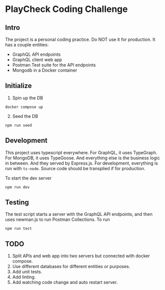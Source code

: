 # PlayCheck Coding Challenge

## Intro
The project is a personal coding practice. Do NOT use it for production. It has a couple entities:
* GraphQL API endpoints
* GraphQL client web app
* Postman Test suite for the API endpoints
* Mongodb in a Docker container

## Initialize
1. Spin up the DB
```
docker compose up
```
2. Seed the DB
```
npm run seed
```

## Development
This project uses typescript everywhere. For GraphQL, it uses TypeGraph. For MongoDB, it uses TypeGoose. And everything else is the business logic in between. And they served by Express.js. For development, everything is run with `ts-node`. Source code should be transplied if for production.

To start the dev server
```
npm run dev
```

## Testing
The test script starts a server with the GraphQL API endpoints, and then uses newman.js to run Postman Collections.
To run
```
npm run test
```

## TODO
1. Split APIs and web app into two servers but connected with docker compose.
2. Use different databases for different entities or purposes.
3. Add unit tests.
4. Add linting.
5. Add watching code change and auto restart server.